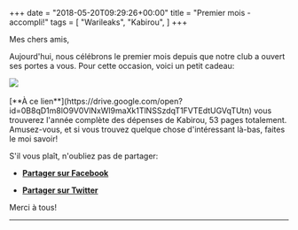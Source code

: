 +++
date = "2018-05-20T09:29:26+00:00"
title = "Premier mois - accompli!"
tags = [
    "Warileaks",
    "Kabirou",
]
+++

Mes chers amis,

Aujourd'hui, nous célébrons le premier mois depuis que notre club a ouvert ses portes a vous. Pour cette occasion, voici un petit cadeau:
<div class="container" style="width:auto">
  <a target="blank" href="https://res.cloudinary.com/vincentstradic/image/upload/v1525883512/work/CBAO_1_annee.jpg">
    <img src="https://res.cloudinary.com/vincentstradic/image/upload/v1525883512/work/CBAO_1_annee.jpg" style="max-width:100%">
  </a>
</div>
<br>
[**À ce lien**](https://drive.google.com/open?id=0B8qD1m8lO9V0VlNxWl9maXk1TlNSSzdqT1FVTEdtUGVqTUtn) vous trouverez l'année complète des dépenses de Kabirou, 53 pages totalement. Amusez-vous, et si vous trouvez quelque chose d'intéressant là-bas, faites le moi savoir!

S'il vous plaît, n'oubliez pas de partager:

- <a href="https://www.facebook.com/sharer/sharer.php?u=warileaks.com/fr">**Partager sur  Facebook**</a>

- <a href="https://twitter.com/home?status=warileaks.com/fr">**Partager sur Twitter**</a>

Merci à tous!

<!--more-->



<hr>
